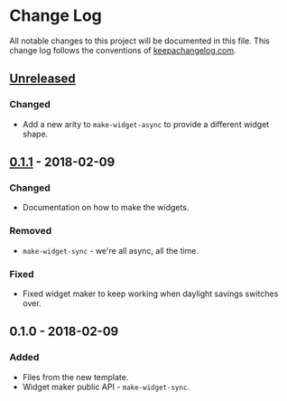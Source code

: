 # Change Log
All notable changes to this project will be documented in this file. This change log follows the conventions of [keepachangelog.com](http://keepachangelog.com/).

## [Unreleased]
### Changed
- Add a new arity to `make-widget-async` to provide a different widget shape.

## [0.1.1] - 2018-02-09
### Changed
- Documentation on how to make the widgets.

### Removed
- `make-widget-sync` - we're all async, all the time.

### Fixed
- Fixed widget maker to keep working when daylight savings switches over.

## 0.1.0 - 2018-02-09
### Added
- Files from the new template.
- Widget maker public API - `make-widget-sync`.

[Unreleased]: https://github.com/your-name/neuro/compare/0.1.1...HEAD
[0.1.1]: https://github.com/your-name/neuro/compare/0.1.0...0.1.1
